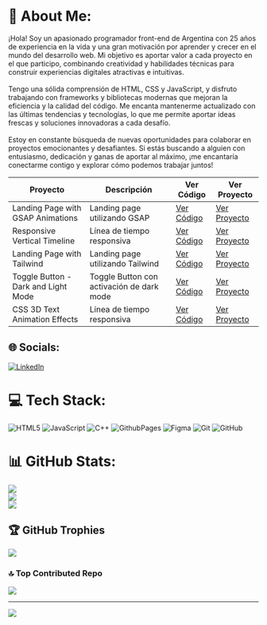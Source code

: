 # 💫 About Me:
¡Hola! Soy un apasionado programador front-end de Argentina con 25 años de experiencia en la vida y una gran motivación por aprender y crecer en el mundo del desarrollo web. Mi objetivo es aportar valor a cada proyecto en el que participo, combinando creatividad y habilidades técnicas para construir experiencias digitales atractivas e intuitivas.<br><br>Tengo una sólida comprensión de HTML, CSS y JavaScript, y disfruto trabajando con frameworks y bibliotecas modernas que mejoran la eficiencia y la calidad del código. Me encanta mantenerme actualizado con las últimas tendencias y tecnologías, lo que me permite aportar ideas frescas y soluciones innovadoras a cada desafío.<br><br>Estoy en constante búsqueda de nuevas oportunidades para colaborar en proyectos emocionantes y desafiantes. Si estás buscando a alguien con entusiasmo, dedicación y ganas de aportar al máximo, ¡me encantaría conectarme contigo y explorar cómo podemos trabajar juntos!<br>

| Proyecto                          | Descripción                                | Ver Código                          | Ver Proyecto                       |
|-----------------------------------|--------------------------------------------|-------------------------------------|-------------------------------------|
| Landing Page with GSAP Animations | Landing page utilizando GSAP               | [Ver Código](#)                     | [Ver Proyecto](#)                  |
| Responsive Vertical Timeline      | Línea de tiempo responsiva                 | [Ver Código](#)                     | [Ver Proyecto](#)                  |
| Landing Page with Tailwind        | Landing page utilizando Tailwind           | [Ver Código](#)                     | [Ver Proyecto](#)                  |
| Toggle Button - Dark and Light Mode | Toggle Button con activación de dark mode | [Ver Código](#)                     | [Ver Proyecto](#)                   |
| CSS 3D Text Animation Effects     | Línea de tiempo responsiva                 | [Ver Código](#)                     | [Ver Proyecto](#)                   |


## 🌐 Socials:
[![LinkedIn](https://img.shields.io/badge/LinkedIn-%230077B5.svg?logo=linkedin&logoColor=white)](https://linkedin.com/in/nahuel-alaniz-870384185) 

# 💻 Tech Stack:
![HTML5](https://img.shields.io/badge/html5-%23E34F26.svg?style=for-the-badge&logo=html5&logoColor=white) ![JavaScript](https://img.shields.io/badge/javascript-%23323330.svg?style=for-the-badge&logo=javascript&logoColor=%23F7DF1E) ![C++](https://img.shields.io/badge/c++-%2300599C.svg?style=for-the-badge&logo=c%2B%2B&logoColor=white) ![GithubPages](https://img.shields.io/badge/github%20pages-121013?style=for-the-badge&logo=github&logoColor=white) ![Figma](https://img.shields.io/badge/figma-%23F24E1E.svg?style=for-the-badge&logo=figma&logoColor=white) ![Git](https://img.shields.io/badge/git-%23F05033.svg?style=for-the-badge&logo=git&logoColor=white) ![GitHub](https://img.shields.io/badge/github-%23121011.svg?style=for-the-badge&logo=github&logoColor=white)
# 📊 GitHub Stats:
![](https://github-readme-stats.vercel.app/api?username=NahuelAlaniz&theme=tokyonight&hide_border=false&include_all_commits=false&count_private=false)<br/>
![](https://github-readme-streak-stats.herokuapp.com/?user=NahuelAlaniz&theme=tokyonight&hide_border=false)<br/>
![](https://github-readme-stats.vercel.app/api/top-langs/?username=NahuelAlaniz&theme=tokyonight&hide_border=false&include_all_commits=false&count_private=false&layout=compact)

## 🏆 GitHub Trophies
![](https://github-profile-trophy.vercel.app/?username=NahuelAlaniz&theme=radical&no-frame=false&no-bg=true&margin-w=4)

### 🔝 Top Contributed Repo
![](https://github-contributor-stats.vercel.app/api?username=NahuelAlaniz&limit=5&theme=dark&combine_all_yearly_contributions=true)

---
[![](https://visitcount.itsvg.in/api?id=NahuelAlaniz&icon=0&color=0)](https://visitcount.itsvg.in)

<!-- Proudly created with GPRM ( https://gprm.itsvg.in ) -->
